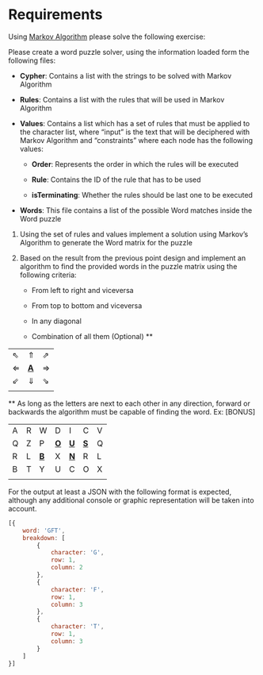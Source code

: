 Requirements
============

Using [Markov Algorithm](https://en.wikipedia.org/wiki/Markov_algorithm) please solve the following exercise:

Please create a word puzzle solver, using the information loaded form the following files:

-   **Cypher**: Contains a list with the strings to be solved with  Markov Algorithm
-   **Rules**: Contains a list with the rules that will be used in Markov Algorithm
-   **Values**: Contains a list which has a set of rules that must be applied to the character list, where “input” is the text that will be deciphered with Markov Algorithm and “constraints” where each node has the following values:

    -   **Order**: Represents the order in which the rules will be executed

    -   **Rule**: Contains the ID of the rule that has to be used

    -   **isTerminating**: Whether the rules should be last one to be executed

-   **Words**: This file contains a list of the possible Word matches inside the Word puzzle

1.  Using the set of rules and values implement a solution using Markov’s Algorithm to generate the Word matrix for the puzzle

2.  Based on the result from the previous point design and implement an algorithm to find the provided words in the puzzle matrix using the following criteria:

    -   From left to right and viceversa

    -   From top to bottom and viceversa

    -   In any diagonal

    -   Combination of all them (Optional) \*\*

|     |       |     |
|-----|-------|-----|
| ⇖   | ⇑     | ⇗   |
| ⇐   | [**A**](#) | ⇒   |
| ⇙   | ⇓     | ⇘   |
|     |       |     |

\*\* As long as the letters are next to each other in any direction, forward or backwards the algorithm must be capable of finding the word. Ex: \[BONUS\]

|     |     |       |       |       |       |     |
|-----|-----|-------|-------|-------|-------|-----|
| A   | R   | W     | D     | I     | C     | V   |
| Q   | Z   | P     | [**O**](#) | [**U**](#) | [**S**](#) | Q   |
| R   | L   | [**B**](#) | X     | [**N**](#) | R     | L   |
| B   | T   | Y     | U     | C     | O     | X   |
|     |     |       |       |       |       |     |

For the output at least a JSON with the following format is expected, although any additional console or graphic representation will be taken into account.

```javascript
[{
    word: 'GFT',
    breakdown: [
        {
            character: 'G',
            row: 1,
            column: 2
        },
        {
            character: 'F',
            row: 1,
            column: 3
        },
        {
            character: 'T',
            row: 1,
            column: 3
        }
    ]
}]
```
